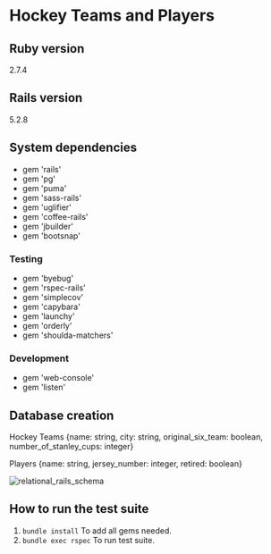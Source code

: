# Hockey Teams and Players

## Ruby version
  2.7.4
## Rails version
  5.2.8
## System dependencies
 - gem 'rails'
 - gem 'pg'
 - gem 'puma'
 - gem 'sass-rails'
 - gem 'uglifier'
 - gem 'coffee-rails'
 - gem 'jbuilder'
 - gem 'bootsnap'
 ### Testing
 - gem 'byebug'
 - gem 'rspec-rails'
 - gem 'simplecov'
 - gem 'capybara'
 - gem 'launchy'
 - gem 'orderly'
 - gem 'shoulda-matchers'
### Development
 - gem 'web-console'
 - gem 'listen'

## Database creation
Hockey Teams {name: string, city: string, original_six_team: boolean, number_of_stanley_cups: integer}

Players {name: string, jersey_number: integer, retired: boolean}

![relational_rails_schema](https://user-images.githubusercontent.com/104170346/217375517-3638bb87-15d8-4100-985e-a074c6eb75cd.png)

## How to run the test suite
1. `bundle install` To add all gems needed.
1. `bundle exec rspec` To run test suite.
